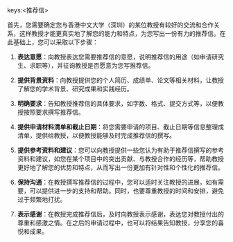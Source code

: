 keys:<推荐信>


首先，您需要确定您与香港中文大学（深圳）的某位教授有较好的交流和合作关系，这样教授才能更真实地了解您的能力和特点，为您写出一份有力的推荐信。在此基础上，您可以采取以下步骤：

1. **表达意愿**：向教授表达您需要推荐信的意愿，说明推荐信的用途（如申请研究生、求职等），并征询教授是否愿意为您写推荐信。

2. **提供背景资料**：向教授提供您的个人简历、成绩单、论文等相关材料，让教授了解您的学术背景、研究成果和实践经历。

3. **明确要求**：告知教授推荐信的具体要求，如字数、格式、提交方式等，以便教授按照要求撰写推荐信。

4. **提供申请材料清单和截止日期**：将您需要申请的项目、截止日期等信息整理成清单，提供给教授，以便教授能够及时完成推荐信的撰写。

5. **提供参考资料和建议**：您可以向教授提供一些您认为有助于推荐信撰写的参考资料和建议，如您在某个项目中的突出贡献、与教授合作的经历等，帮助教授更好地了解您的优势和特点，从而写出一份更加有针对性和个性化的推荐信。

6. **保持沟通**：在教授撰写推荐信的过程中，您可以适时关注教授的进展，如有需要，可以提供进一步的支持和帮助。同时，也要尊重教授的时间和安排，避免过于频繁地打扰。

7. **表示感谢**：在教授完成推荐信后，及时向教授表示感谢，表达您对教授付出的尊重和感激之情。在之后的申请过程中，也可以将结果告知教授，分享您的喜悦和成果。